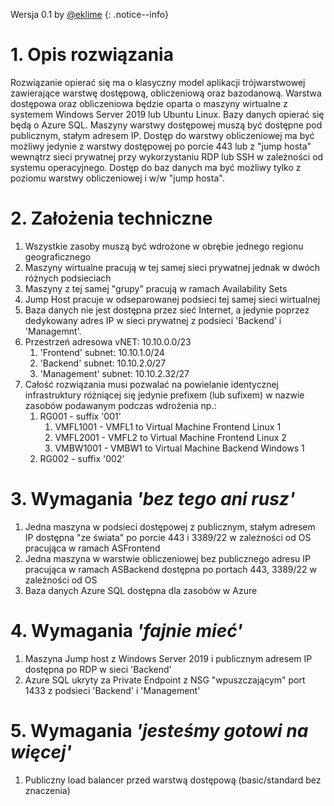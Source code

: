 Wersja 0.1 by [@eklime](https://github.com/eklime)
{: .notice--info}

# 1. Opis rozwiązania 
Rozwiązanie opierać się ma o klasyczny model aplikacji trójwarstwowej zawierające warstwę dostępową, obliczeniową oraz bazodanową. 
Warstwa dostępowa oraz obliczeniowa będzie oparta o maszyny wirtualne z systemem Windows Server 2019 lub Ubuntu Linux. 
Bazy danych opierać się będą o Azure SQL. Maszyny warstwy dostępowej muszą być dostępne pod publicznym, stałym adresem IP. 
Dostęp do warstwy obliczeniowej ma być możliwy jedynie z warstwy dostępowej po porcie 443 lub z "jump hosta" wewnątrz sieci prywatnej przy wykorzystaniu RDP lub SSH w zależności od systemu operacyjnego. 
Dostęp do baz danych ma być możliwy tylko z poziomu warstwy obliczeniowej i w/w "jump hosta". 

# 2. Założenia techniczne 
1. Wszystkie zasoby muszą być wdrożone w obrębie jednego regionu geograficznego 
2. Maszyny wirtualne pracują w tej samej sieci prywatnej jednak w dwóch różnych podsieciach 
3. Maszyny z tej samej "grupy" pracują w ramach Availability Sets 
4. Jump Host pracuje w odseparowanej podsieci tej samej sieci wirtualnej 
5. Baza danych nie jest dostępna przez sieć Internet, a jedynie poprzez dedykowany adres IP w sieci prywatnej z podsieci 'Backend' i 'Managemnt'. 
6. Przestrzeń adresowa vNET: 10.10.0.0/23 
   1. 'Frontend' subnet: 10.10.1.0/24 
   2. 'Backend' subnet: 10.10.2.0/27 
   3. 'Management' subnet: 10.10.2.32/27 
7. Całość rozwiązania musi pozwalać na powielanie identycznej infrastruktury różniącej się jedynie prefixem (lub sufixem) w nazwie zasobów podawanym podczas wdrożenia np.: 
   1.  RG001 - suffix '001' 
       1.  VMFL1001 - VMFL1 to Virtual Machine Frontend Linux 1 
       2.  VMFL2001 - VMFL2 to Virtual Machine Frontend Linux 2 
       3.  VMBW1001 - VMBW1 to Virtual Machine Backend Windows 1 
   2.  RG002 - suffix '002' 

# 3. Wymagania ***'bez tego ani rusz'*** 
1. Jedna maszyna w podsieci dostępowej z publicznym, stałym adresem IP dostępna "ze świata" po porcie 443 i 3389/22 w zależności od OS pracująca w ramach ASFrontend 
2. Jedna maszyna w warstwie obliczeniowej bez publicznego adresu IP pracująca w ramach ASBackend dostępna po portach 443, 3389/22 w zależności od OS 
3. Baza danych Azure SQL dostępna dla zasobów w Azure 

# 4. Wymagania ***'fajnie mieć'*** 
1. Maszyna Jump host z Windows Server 2019 i publicznym adresem IP dostępna po RDP w sieci 'Backend' 
2. Azure SQL ukryty za Private Endpoint z NSG "wpuszczającym" port 1433 z podsieci 'Backend' i 'Management'

# 5. Wymagania ***'jesteśmy gotowi na więcej'*** 
1. Publiczny load balancer przed warstwą dostępową (basic/standard bez znaczenia)